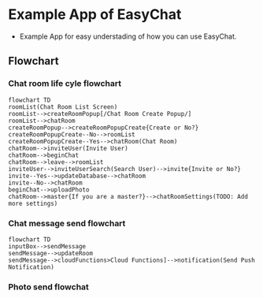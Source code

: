 # Example App of EasyChat

* Example App for easy understading of how you can use EasyChat.



## Flowchart


### Chat room life cyle flowchart


```mermaid
flowchart TD
roomList(Chat Room List Screen)
roomList-->createRoomPopup[/Chat Room Create Popup/]
roomList-->chatRoom
createRoomPopup-->createRoomPopupCreate{Create or No?}
createRoomPopupCreate--No-->roomList
createRoomPopupCreate--Yes-->chatRoom(Chat Room)
chatRoom-->inviteUser(Invite User)
chatRoom-->beginChat
chatRoom-->leave-->roomList
inviteUser-->inviteUserSearch(Search User)-->invite{Invite or No?}
invite--Yes-->updateDatabase-->chatRoom
invite--No-->chatRoom
beginChat-->uploadPhoto
chatRoom-->master{If you are a master?}-->chatRoomSettings(TODO: Add more settings)
```





### Chat message send flowchart

```mermaid
flowchart TD
inputBox-->sendMessage
sendMessage-->updateRoom
sendMessage-->cloudFunctions>Cloud Functions]-->notification(Send Push Notification)
```

### Photo send flowchat

